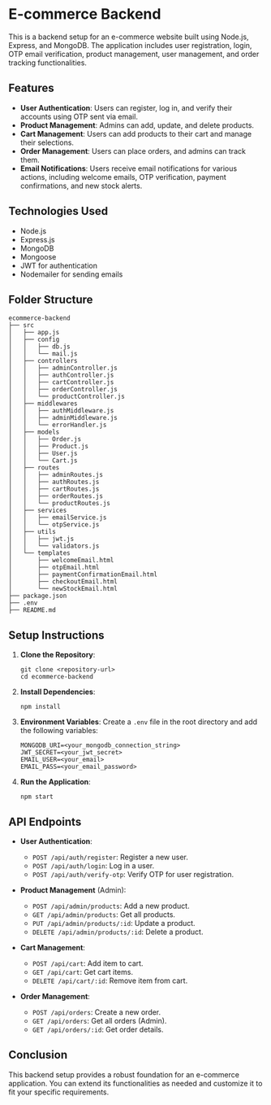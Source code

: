 # E-commerce Backend

This is a backend setup for an e-commerce website built using Node.js, Express, and MongoDB. The application includes user registration, login, OTP email verification, product management, user management, and order tracking functionalities.

## Features

- **User Authentication**: Users can register, log in, and verify their accounts using OTP sent via email.
- **Product Management**: Admins can add, update, and delete products.
- **Cart Management**: Users can add products to their cart and manage their selections.
- **Order Management**: Users can place orders, and admins can track them.
- **Email Notifications**: Users receive email notifications for various actions, including welcome emails, OTP verification, payment confirmations, and new stock alerts.

## Technologies Used

- Node.js
- Express.js
- MongoDB
- Mongoose
- JWT for authentication
- Nodemailer for sending emails

## Folder Structure

```
ecommerce-backend
├── src
│   ├── app.js
│   ├── config
│   │   ├── db.js
│   │   └── mail.js
│   ├── controllers
│   │   ├── adminController.js
│   │   ├── authController.js
│   │   ├── cartController.js
│   │   ├── orderController.js
│   │   └── productController.js
│   ├── middlewares
│   │   ├── authMiddleware.js
│   │   ├── adminMiddleware.js
│   │   └── errorHandler.js
│   ├── models
│   │   ├── Order.js
│   │   ├── Product.js
│   │   ├── User.js
│   │   └── Cart.js
│   ├── routes
│   │   ├── adminRoutes.js
│   │   ├── authRoutes.js
│   │   ├── cartRoutes.js
│   │   ├── orderRoutes.js
│   │   └── productRoutes.js
│   ├── services
│   │   ├── emailService.js
│   │   └── otpService.js
│   ├── utils
│   │   ├── jwt.js
│   │   └── validators.js
│   └── templates
│       ├── welcomeEmail.html
│       ├── otpEmail.html
│       ├── paymentConfirmationEmail.html
│       ├── checkoutEmail.html
│       └── newStockEmail.html
├── package.json
├── .env
├── README.md
```

## Setup Instructions

1. **Clone the Repository**:
   ```
   git clone <repository-url>
   cd ecommerce-backend
   ```

2. **Install Dependencies**:
   ```
   npm install
   ```

3. **Environment Variables**:
   Create a `.env` file in the root directory and add the following variables:
   ```
   MONGODB_URI=<your_mongodb_connection_string>
   JWT_SECRET=<your_jwt_secret>
   EMAIL_USER=<your_email>
   EMAIL_PASS=<your_email_password>
   ```

4. **Run the Application**:
   ```
   npm start
   ```

## API Endpoints

- **User Authentication**:
  - `POST /api/auth/register`: Register a new user.
  - `POST /api/auth/login`: Log in a user.
  - `POST /api/auth/verify-otp`: Verify OTP for user registration.

- **Product Management** (Admin):
  - `POST /api/admin/products`: Add a new product.
  - `GET /api/admin/products`: Get all products.
  - `PUT /api/admin/products/:id`: Update a product.
  - `DELETE /api/admin/products/:id`: Delete a product.

- **Cart Management**:
  - `POST /api/cart`: Add item to cart.
  - `GET /api/cart`: Get cart items.
  - `DELETE /api/cart/:id`: Remove item from cart.

- **Order Management**:
  - `POST /api/orders`: Create a new order.
  - `GET /api/orders`: Get all orders (Admin).
  - `GET /api/orders/:id`: Get order details.

## Conclusion

This backend setup provides a robust foundation for an e-commerce application. You can extend its functionalities as needed and customize it to fit your specific requirements.
